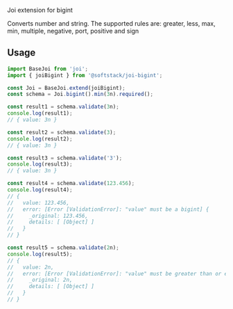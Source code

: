 Joi extension for bigint

Converts number and string.
The supported rules are: greater, less, max, min, multiple, negative, port, positive and sign

## Usage

```typescript
import BaseJoi from 'joi';
import { joiBigint } from '@softstack/joi-bigint';

const Joi = BaseJoi.extend(joiBigint);
const schema = Joi.bigint().min(3n).required();

const result1 = schema.validate(3n);
console.log(result1);
// { value: 3n }

const result2 = schema.validate(3);
console.log(result2);
// { value: 3n }

const result3 = schema.validate('3');
console.log(result3);
// { value: 3n }

const result4 = schema.validate(123.456);
console.log(result4);
// {
//   value: 123.456,
//   error: [Error [ValidationError]: "value" must be a bigint] {
//     _original: 123.456,
//     details: [ [Object] ]
//   }
// }

const result5 = schema.validate(2n);
console.log(result5);
// {
//   value: 2n,
//   error: [Error [ValidationError]: "value" must be greater than or equal to 3] {
//     _original: 2n,
//     details: [ [Object] ]
//   }
// }
```
